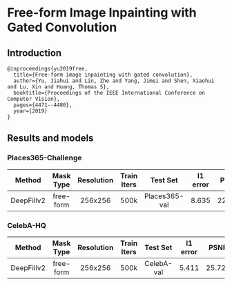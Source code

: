 # Free-form Image Inpainting with Gated Convolution

## Introduction

```
@inproceedings{yu2019free,
  title={Free-form image inpainting with gated convolution},
  author={Yu, Jiahui and Lin, Zhe and Yang, Jimei and Shen, Xiaohui and Lu, Xin and Huang, Thomas S},
  booktitle={Proceedings of the IEEE International Conference on Computer Vision},
  pages={4471--4480},
  year={2019}
}
```

## Results and models
### Places365-Challenge
|   Method   | Mask Type | Resolution | Train Iters |   Test Set    | l1 error |  PSNR  | SSIM  |            Download            |
| :--------: | :-------: | :--------: | :---------: | :-----------: | :------: | :----: | :---: | :----------------------------: |
| DeepFillv2 | free-form |  256x256   |    500k     | Places365-val |  8.635   | 22.398 | 0.815 | [model](xxx) &#124; [log](xxx) |


### CelebA-HQ
|   Method   | Mask Type | Resolution | Train Iters |  Test Set  | l1 error |  PSNR  | SSIM  |            Download            |
| :--------: | :-------: | :--------: | :---------: | :--------: | :------: | :----: | :---: | :----------------------------: |
| DeepFillv2 | free-form |  256x256   |    500k     | CelebA-val |  5.411   | 25.721 | 0.871 | [model](xxx) &#124; [log](xxx) |
